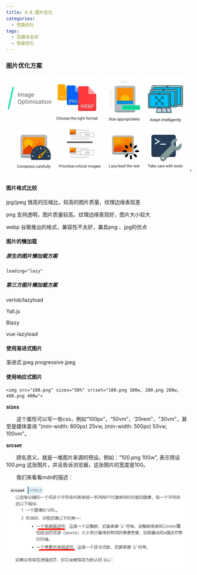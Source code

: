 ```yaml
---
title: 4.8.图片优化
categories: 
  - 性能优化
tags: 
  - 压缩与合并
  - 性能优化
---
```


### 图片优化方案

![image-20210123111451889](图片优化//image-20210123111451889.png)

#### 图片格式比较

jpg/jpeg 很高的压缩比，较高的图片质量，纹理边缘表现差

png 支持透明，图片质量较高，纹理边缘表现好，图片大小较大

webp 谷歌推出的格式，兼容性不太好，兼具png 、jpg的优点

#### 图片的懒加载

##### 原生的图片懒加载方案

 ```
loading="lazy"
 ```

##### 第三方图片懒加载方案

verlok/lazyload

Yall.js

Blazy

vue-lazyload

#### 使用渐进式图片

渐进式 jpeg progressive jpeg

#### 使用响应式图片

```
<img src="100.png" sizes="50%" srcset="100.png 100w, 200.png 200w, 400.png 400w">
```

**sizes**

　　这个属性可以写一些css，例如“100px”，“50vm”，‘20rem"，"30vm"，甚至是媒体查询 "(min-width: 600px) 25vw, (min-width: 500px) 50vw, 100vm"。

**srcset**

　　顾名思义，就是一堆图片来源的预设。例如：“100.png 100w”, 表示预设 100.png 这张图片，并且告诉浏览器，这张图片的宽度是100。

　　我们来看看mdn的描述：

![img](图片优化/1107494-20190908093939305-1672674307.png)

